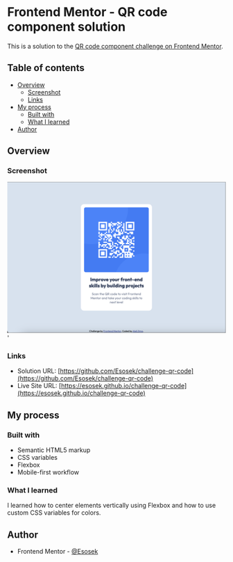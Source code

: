 # Frontend Mentor - QR code component solution

This is a solution to the [QR code component challenge on Frontend Mentor](https://www.frontendmentor.io/challenges/qr-code-component-iux_sIO_H).

## Table of contents

- [Overview](#overview)
  - [Screenshot](#screenshot)
  - [Links](#links)
- [My process](#my-process)
  - [Built with](#built-with)
  - [What I learned](#what-i-learned)
- [Author](#author)


## Overview

### Screenshot

![](images/final_desktop.png)'

### Links

- Solution URL: [https://github.com/Esosek/challenge-qr-code](https://github.com/Esosek/challenge-qr-code)
- Live Site URL: [https://esosek.github.io/challenge-qr-code](https://esosek.github.io/challenge-qr-code)

## My process

### Built with

- Semantic HTML5 markup
- CSS variables
- Flexbox
- Mobile-first workflow

### What I learned

I learned how to center elements vertically using Flexbox and how to use custom CSS variables for colors.

## Author

- Frontend Mentor - [@Esosek](https://www.frontendmentor.io/profile/Esosek)
